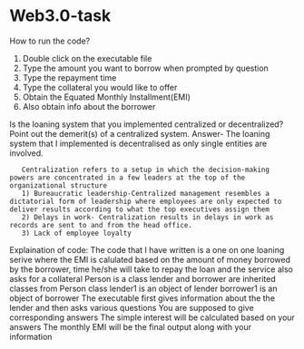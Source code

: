 # Web3.0-task
How to run the code?
1) Double click on the executable file 
2) Type the amount you want to borrow when prompted by question
3) Type the repayment time
4) Type the collateral you would like to offer
5) Obtain the Equated Monthly Installment(EMI)
6) Also obtain info about the borrower


Is the loaning system that you implemented centralized or decentralized? Point out the demerit(s) of a centralized system.
Answer- The loaning system that I implemented is decentralised as only single entities are involved.
       
       Centralization refers to a setup in which the decision-making powers are concentrated in a few leaders at the top of the organizational structure
       1) Bureaucratic leadership-Centralized management resembles a dictatorial form of leadership where employees are only expected to deliver results according to what the top executives assign them
       2) Delays in work- Centralization results in delays in work as records are sent to and from the head office.
       3) Lack of employee loyalty

Explaination of code:
The code that I have written is a one on one loaning serive where the EMI is calulated based on the amount of money borrowed by the borrower, time he/she will take to repay the loan and the service also asks for a collateral
Person is a class
lender and borrower are inherited classes from Person class
lender1 is an object of lender
borrower1 is an object of borrower
The executable first gives information about the the lender and then asks various questions
You are supposed to give corresponding answers
The simple interest will be calculated based on your answers
The monthly EMI will be the final output along with your information

